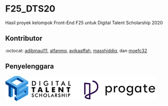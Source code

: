 # F25_DTS20
Hasil proyek kelompok Front-End F25 untuk Digital Talent Scholarship 2020

## Kontributor
:octocat: [adibmaul11](https://github.com/adibmaul11), [alfanmq](https://github.com/alfanmq), [avikaaffah](https://github.com/avikaaffah), [masshiddiq](https://github.com/masshiddiq), dan [moefc32](https://github.com/moefc32)

## Penyelenggara
![DTS Kominfo](resources/penyelenggara.png)
